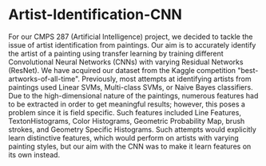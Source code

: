 # Artist-Identification-CNN
For our CMPS 287 (Artificial Intelligence) project, we decided to tackle the issue of artist identification from paintings. Our aim is to accurately identify the artist of a painting using transfer learning by training different Convolutional Neural Networks (CNNs) with varying Residual Networks (ResNet). We have acquired our dataset from the Kaggle competition "best-artworks-of-all-time". Previously, most attempts at identifying artists from paintings used Linear SVMs, Multi-class SVMs, or Naive Bayes classifiers. Due to the high-dimensional nature of the paintings, numerous features had to be extracted in order to get meaningful results; however, this poses a problem since it is field specific. Such features included Line Features, TextonHistograms, Color Histograms, Geometric Probability Map, brush strokes, and Geometry Specific Histograms. Such attempts would explicitly learn distinctive features, which would perform on artists with varying painting styles, but our aim with the CNN was to make it learn features on its own instead.
